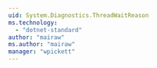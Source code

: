 ```yaml
---
uid: System.Diagnostics.ThreadWaitReason
ms.technology: 
  - "dotnet-standard"
author: "mairaw"
ms.author: "mairaw"
manager: "wpickett"
---
```


